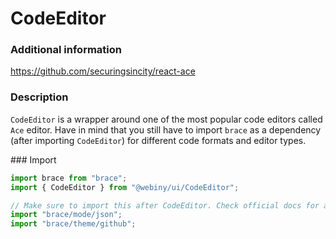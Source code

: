 # CodeEditor

### Additional information

<a href="https://github.com/securingsincity/react-ace" target="_blank">https://github.com/securingsincity/react-ace</a>

### Description

`CodeEditor` is a wrapper around one of the most popular code editors called `Ace` editor. Have in mind that you still
have to import `brace` as a dependency (after importing `CodeEditor`) for different code formats and editor types.

### Import

```js
import brace from "brace";
import { CodeEditor } from "@webiny/ui/CodeEditor";

// Make sure to import this after CodeEditor. Check official docs for available modes and themes.
import "brace/mode/json";
import "brace/theme/github";
```
